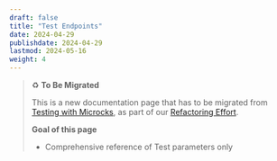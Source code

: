 ```yaml
---
draft: false
title: "Test Endpoints"
date: 2024-04-29
publishdate: 2024-04-29
lastmod: 2024-05-16
weight: 4
---
```


> ♻️ **To Be Migrated**
>
> This is a new documentation page that has to be migrated from [Testing with Microcks](/documentation/archive/using/tests), as part of our [Refactoring Effort](https://github.com/microcks/microcks.io/issues/81).
> 
> **Goal of this page**
> * Comprehensive reference of Test parameters only
